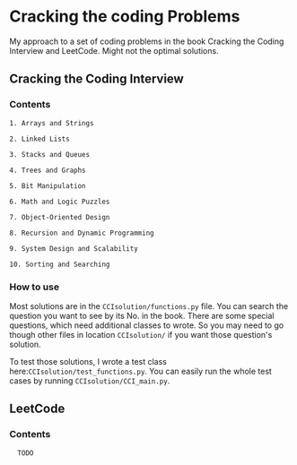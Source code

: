 # Cracking the coding Problems

My approach to a set of coding problems in the book Cracking the Coding Interview and LeetCode. Might not the optimal solutions. 

## Cracking the Coding Interview

### Contents

```
1. Arrays and Strings

2. Linked Lists

3. Stacks and Queues

4. Trees and Graphs

5. Bit Manipulation

6. Math and Logic Puzzles

7. Object-Oriented Design

8. Recursion and Dynamic Programming

9. System Design and Scalability

10. Sorting and Searching

```
### How to use

Most solutions are in the `CCIsolution/functions.py` file. You can search the question you want to see by its No. in the book. There are some special questions, which need additional classes to wrote. So you may need to go though other files in location `CCIsolution/` if you want those question's solution.

To test those solutions, I wrote a test class here:`CCIsolution/test_functions.py`. You can easily run the whole test cases by running `CCIsolution/CCI_main.py`. 

## LeetCode 

### Contents

```
  TODO
```

